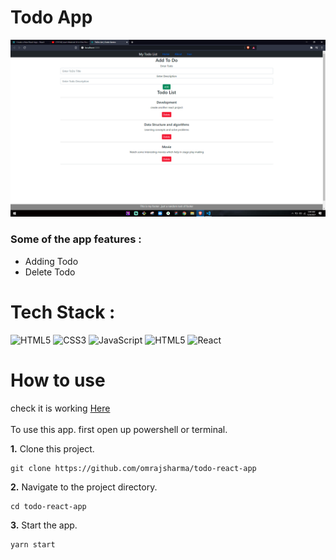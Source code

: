 # Todo App

<img src="./public/assets/app-screenshot.png">

### Some of the app features :
* Adding Todo
* Delete Todo

# Tech Stack :
<img alt="HTML5" src="https://img.shields.io/badge/html5%20-%23E34F26.svg?&style=for-the-badge&logo=html5&logoColor=white"/> 
<img alt="CSS3" src="https://img.shields.io/badge/css3%20-%231572B6.svg?&style=for-the-badge&logo=css3&logoColor=white"/> 
<img alt="JavaScript" src="https://img.shields.io/badge/javascript%20-%23323330.svg?&style=for-the-badge&logo=javascript&logoColor=%23F7DF1E"/>
<img alt="HTML5" src="https://img.shields.io/badge/bootstrap%20-%23E34F26.svg?&style=for-the-badge&logo=bootstrap&logoColor=white"/> 
<img alt="React" src="https://img.shields.io/badge/react3%20-%231572B6.svg?&style=for-the-badge&logo=react&logoColor=white"/> 

# How to use

check it is working 
[Here](http://todo-app-omraj.netlify.app)
<br> <br>
To use this app. first open up powershell or terminal.

**1.** Clone this project.
   ```
   git clone https://github.com/omrajsharma/todo-react-app
   ```

**2.** Navigate to the project directory.

    cd todo-react-app


**3.** Start the app.

    yarn start
    

